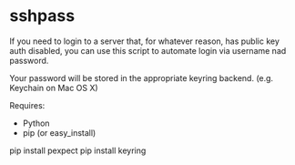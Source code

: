 sshpass
=======

If you need to login to a server that, for whatever reason, has public key auth disabled, you can use this script
to automate login via username nad password.

Your password will be stored in the appropriate keyring backend. (e.g. Keychain on Mac OS X)

Requires:

* Python
* pip (or easy_install)

pip install pexpect
pip install keyring



